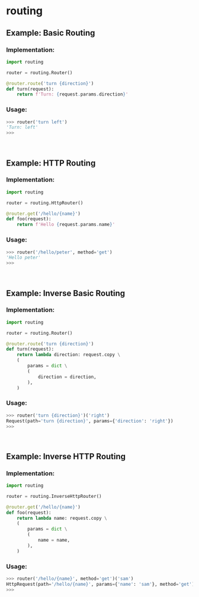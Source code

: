 # routing

## Example: Basic Routing

### Implementation:
```python
import routing

router = routing.Router()

@router.route('turn {direction}')
def turn(request):
    return f'Turn: {request.params.direction}'
```

### Usage:
```python
>>> router('turn left')
'Turn: left'
>>>
```

<br>

## Example: HTTP Routing

### Implementation:
```python
import routing

router = routing.HttpRouter()

@router.get('/hello/{name}')
def foo(request):
    return f'Hello {request.params.name}'
```

### Usage:
```python
>>> router('/hello/peter', method='get')
'Hello peter'
>>>
```

<br>

## Example: Inverse Basic Routing

### Implementation:
```python
import routing

router = routing.Router()

@router.route('turn {direction}')
def turn(request):
    return lambda direction: request.copy \
    (
        params = dict \
        (
            direction = direction,
        ),
    )
```

### Usage:
```python
>>> router('turn {direction}')('right')
Request(path='turn {direction}', params={'direction': 'right'})
>>>
```

<br>

## Example: Inverse HTTP Routing

### Implementation:
```python
import routing

router = routing.InverseHttpRouter()

@router.get('/hello/{name}')
def foo(request):
    return lambda name: request.copy \
    (
        params = dict \
        (
            name = name,
        ),
    )
```

### Usage:
```python
>>> router('/hello/{name}', method='get')('sam')
HttpRequest(path='/hello/{name}', params={'name': 'sam'}, method='get')
>>>
```
